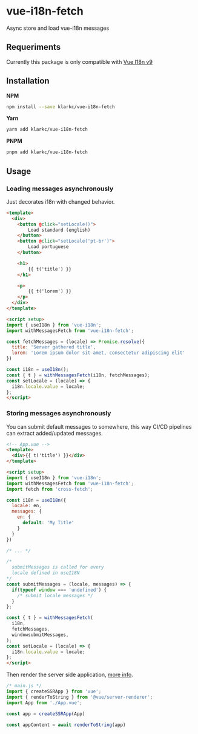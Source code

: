 # vue-i18n-fetch

Async store and load vue-i18n messages

## Requeriments

Currently this package is only compatible with [Vue I18n v9](https://vue-i18n.intlify.dev)

## Installation

**NPM**

```bash
npm install --save klarkc/vue-i18n-fetch
```

**Yarn**

```bash
yarn add klarkc/vue-i18n-fetch
```

**PNPM**

```bash
pnpm add klarkc/vue-i18n-fetch
```

## Usage

### Loading messages asynchronously

Just decorates i18n with changed behavior.

```html
<template>
  <div>
    <button @click="setLocale()">
        Load standard (english)
    </button>
    <button @click="setLocale('pt-br')">
        Load portuguese
    </button>

    <h1>
        {{ t('title') }}
    </h1>

    <p>
        {{ t('lorem') }}
    </p>
  </div>
</template>

<script setup>
import { useI18n } from 'vue-i18n';
import withMessagesFetch from 'vue-i18n-fetch';

const fetchMessages = (locale) => Promise.resolve({
  title: 'Server gathered title',
  lorem: 'Lorem ipsum dolor sit amet, consectetur adipiscing elit'
})

const i18n = useI18n();
const { t } = withMessagesFetch(i18n, fetchMessages);
const setLocale = (locale) => {
  i18n.locale.value = locale;
};
</script>
```

### Storing messages asynchronously

You can submit default messages to somewhere, this way CI/CD pipelines can extract added/updated messages.

```html
<!-- App.vue -->
<template>
  <div>{{ t('title') }}</div>
</template>

<script setup>
import { useI18n } from 'vue-i18n';
import withMessagesFetch from 'vue-i18n-fetch';
import fetch from 'cross-fetch';

const i18n = useI18n({
  locale: en,
  messages: {
    en: {
      default: 'My Title'
    }
  }
})

/* ... */

/*
  submitMessages is called for every
  locale defined in useI18N 
*/
const submitMessages = (locale, messages) => {
  if(typeof window === 'undefined') {
    /* submit locale messages */
  }
};

const { t } = withMessagesFetch(
  i18n,
  fetchMessages,
  windowsubmitMessages,
);
const setLocale = (locale) => {
  i18n.locale.value = locale;
};
</script>
```

Then render the server side application, [more info](https://v3.vuejs.org/guide/ssr).

```js
/* main.js */
import { createSSRApp } from 'vue';
import { renderToString } from '@vue/server-renderer';
import App from './App.vue';

const app = createSSRApp(App)

const appContent = await renderToString(app)
```